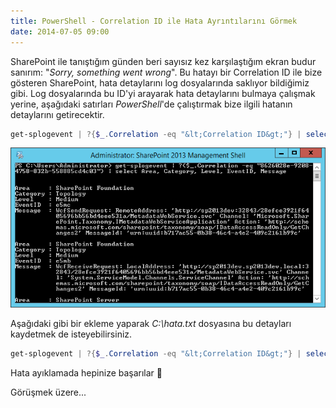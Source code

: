 ```yaml
---
title: PowerShell - Correlation ID ile Hata Ayrıntılarını Görmek
date: 2014-07-05 09:00
---
```


SharePoint ile tanıştığım günden beri sayısız kez karşılaştığım ekran budur sanırım: "*Sorry, something went wrong*". Bu hatayı bir Correlation ID ile bize gösteren SharePoint, hata detaylarını log dosyalarında saklıyor bildiğimiz gibi. Log dosyalarında bu ID'yi arayarak hata detaylarını bulmaya çalışmak yerine, aşağıdaki satırları *PowerShell*'de çalıştırmak bize ilgili hatanın detaylarını getirecektir.

<!--more-->
```powershell
get-splogevent | ?{$_.Correlation -eq "&lt;Correlation ID&gt;"} | select Area, Category, Level, EventID, Message
```
![retrieve-log-by-correlation-id](/uploads/2014/07/retrieve-log-by-correlation-id.png "retrieve-log-by-correlation-id")

Aşağıdaki gibi bir ekleme yaparak *C:\hata.txt* dosyasına bu detayları kaydetmek de isteyebilirsiniz.

```powershell
get-splogevent | ?{$_.Correlation -eq "&lt;Correlation ID&gt;"} | select Area, Category, Level, EventID, Message | Format-List &gt; C:\hata.txt
```

Hata ayıklamada hepinize başarılar 🙂

Görüşmek üzere...
